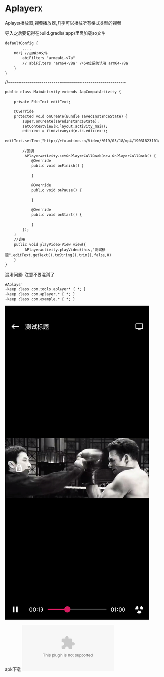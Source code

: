 # Aplayerx
Aplayer播放器,视频播放器,几乎可以播放所有格式类型的视频

导入之后要记得在build.gradle(:app)里面加载so文件

    defaultConfig {
            ....
        ndk{ //加载so文件
            abiFilters "armeabi-v7a"
            // abiFilters 'arm64-v8a' //64位系统请用 arm64-v8a
        }
    }

//------------------------------------------------------------

    public class MainActivity extends AppCompatActivity {
     
        private EditText editText;

        @Override
        protected void onCreate(Bundle savedInstanceState) {
            super.onCreate(savedInstanceState);
            setContentView(R.layout.activity_main);
            editText = findViewById(R.id.editText);
            editText.setText("http://vfx.mtime.cn/Video/2019/03/18/mp4/190318231014076505.mp4");
           
            //回调
             APlayerActivity.setOnPlayerCallBack(new OnPlayerCallBack() {
                @Override
                public void onFinish() {
                   
                }

                @Override
                public void onPause() {

                }

                @Override
                public void onStart() {

                }
            });
        }
        //调用
        public void playVideo(View view){
             APlayerActivity.playVideo(this,"测试标题",editText.getText().toString().trim(),false,0)
        }
    }


混淆问题: 注意不要混淆了

    #Aplayer
    -keep class com.tools.aplayer* { *; }
    -keep class com.aplayer.* { *; }
    -keep class com.example.* { *; }
    

![This is an image](https://raw.githubusercontent.com/super963883929/Aplayerx/master/img_test.jpg)


apk下载
![This is an ulr](https://github.com/super963883929/Aplayerx/blob/06c7cd5c32b97eb5f6ef15eedd0b198b97eb3cc7/app-debug.apk)

